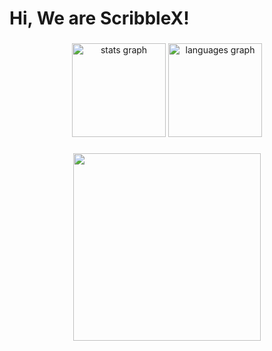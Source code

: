 <h1 align="left">Hi, We are ScribbleX!</h1>

###

<div align="center">
  <img src="https://github-readme-stats.vercel.app/api?hide_title=false&hide_rank=false&show_icons=true&include_all_commits=true&count_private=true&disable_animations=false&theme=dracula&locale=en&hide_border=false&username=scribbleX-SDA" height="150" alt="stats graph"  />
  <img src="https://github-readme-stats.vercel.app/api/top-langs?locale=en&hide_title=false&layout=compact&card_width=320&langs_count=5&theme=dracula&hide_border=false&username=scribbleX-SDA" height="150" alt="languages graph"  />
</div>

###

<div align="center">
  <img height="300" src="https://storm.scribblex.net/assets/images/storm.jpg"  />
</div>

###

